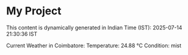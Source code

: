 # My Project

This content is dynamically generated in Indian Time (IST): 2025-07-14 21:30:36 IST


Current Weather in Coimbatore:
Temperature: 24.88 °C
Condition: mist
